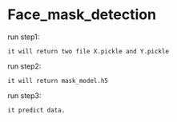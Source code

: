 # Face_mask_detection
run step1:

  	it will return two file X.pickle and Y.pickle

run step2:

  	it will return mask_model.h5
  
run step3:

  	it predict data.

